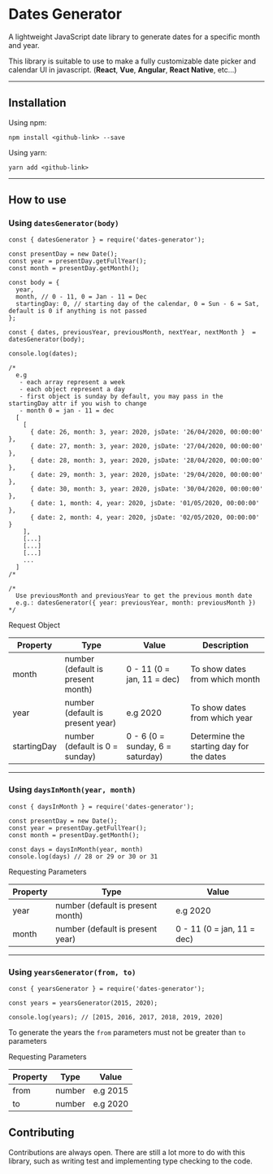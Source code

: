 # Dates Generator

A lightweight JavaScript date library to generate dates for a specific month and year.

This library is suitable to use to make a fully customizable date picker and calendar UI in javascript. (**React**, **Vue**, **Angular**, **React Native**, etc...)

---

## Installation
Using npm:

`npm install <github-link> --save`

Using yarn:

`yarn add <github-link>`

---

## How to use
### Using `datesGenerator(body)`

```
const { datesGenerator } = require('dates-generator');

const presentDay = new Date();
const year = presentDay.getFullYear();
const month = presentDay.getMonth();

const body = {
  year,
  month, // 0 - 11, 0 = Jan - 11 = Dec
  startingDay: 0, // starting day of the calendar, 0 = Sun - 6 = Sat, default is 0 if anything is not passed
};

const { dates, previousYear, previousMonth, nextYear, nextMonth }  = datesGenerator(body);

console.log(dates);

/*
  e.g
   - each array represent a week
   - each object represent a day
   - first object is sunday by default, you may pass in the startingDay attr if you wish to change
   - month 0 = jan - 11 = dec
  [
    [
      { date: 26, month: 3, year: 2020, jsDate: '26/04/2020, 00:00:00' },
      { date: 27, month: 3, year: 2020, jsDate: '27/04/2020, 00:00:00' },
      { date: 28, month: 3, year: 2020, jsDate: '28/04/2020, 00:00:00' },
      { date: 29, month: 3, year: 2020, jsDate: '29/04/2020, 00:00:00' },
      { date: 30, month: 3, year: 2020, jsDate: '30/04/2020, 00:00:00' },
      { date: 1, month: 4, year: 2020, jsDate: '01/05/2020, 00:00:00' },
      { date: 2, month: 4, year: 2020, jsDate: '02/05/2020, 00:00:00' }
    ],
    [...]
    [...]
    [...]
    ...
  ]
/*

/*
  Use previousMonth and previousYear to get the previous month date
  e.g.: datesGenerator({ year: previousYear, month: previousMonth })
*/

```

Request Object

Property | Type | Value | Description
------------ | ------------- | ------------- | -------------
month | number (default is present month) | 0 - 11 (0 = jan, 11 = dec) | To show dates from which month
year | number (default is present year) | e.g 2020 | To show dates from which year
startingDay | number (default is 0 = sunday) | 0 - 6 (0 = sunday, 6 = saturday) | Determine the starting day for the dates

---

### Using `daysInMonth(year, month)`

```
const { daysInMonth } = require('dates-generator');

const presentDay = new Date();
const year = presentDay.getFullYear();
const month = presentDay.getMonth();

const days = daysInMonth(year, month)
console.log(days) // 28 or 29 or 30 or 31
```

Requesting Parameters

Property | Type | Value 
------------ | ------------- | -------------
year | number (default is present month) | e.g 2020
month | number (default is present year) | 0 - 11 (0 = jan, 11 = dec)

---

### Using `yearsGenerator(from, to)`

```
const { yearsGenerator } = require('dates-generator');

const years = yearsGenerator(2015, 2020);

console.log(years); // [2015, 2016, 2017, 2018, 2019, 2020]
```

To generate the years the `from` parameters must not be greater than `to` parameters

Requesting Parameters

Property | Type | Value 
------------ | ------------- | -------------
from | number | e.g 2015
to | number | e.g 2020

## Contributing
Contributions are always open. There are still a lot more to do with this library, such as writing test and implementing type checking to the code.

